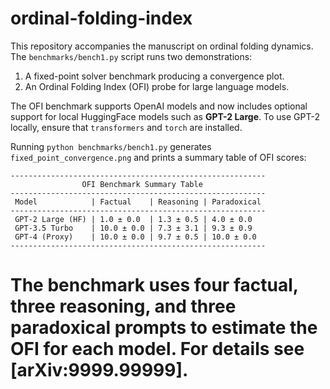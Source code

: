 # ordinal-folding-index

This repository accompanies the manuscript on ordinal folding dynamics. The
`benchmarks/bench1.py` script runs two demonstrations:

1. A fixed-point solver benchmark producing a convergence plot.
2. An Ordinal Folding Index (OFI) probe for large language models.

The OFI benchmark supports OpenAI models and now includes optional support for
local HuggingFace models such as **GPT-2 Large**. To use GPT-2 locally, ensure
that `transformers` and `torch` are installed.

Running `python benchmarks/bench1.py` generates `fixed_point_convergence.png`
and prints a summary table of OFI scores:

```
---------------------------------------------------------
                OFI Benchmark Summary Table
---------------------------------------------------------
 Model            | Factual    | Reasoning | Paradoxical 
---------------------------------------------------------
 GPT-2 Large (HF) | 1.0 ± 0.0  | 1.3 ± 0.5 | 4.0 ± 0.0   
 GPT-3.5 Turbo    | 10.0 ± 0.0 | 7.3 ± 3.1 | 9.3 ± 0.9   
 GPT-4 (Proxy)    | 10.0 ± 0.0 | 9.7 ± 0.5 | 10.0 ± 0.0  
---------------------------------------------------------
```

The benchmark uses four factual, three reasoning, and three paradoxical prompts
to estimate the OFI for each model. For details see [arXiv:9999.99999].
=======
